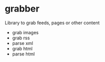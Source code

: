 # grabber
Library to grab feeds, pages or other content

- grab images
- grab rss
- parse xml
- grab html
- parse html

